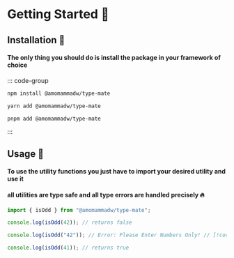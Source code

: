 # Getting Started :book:

## Installation :jigsaw:

#### The only thing you should do is install the package in your framework of choice

::: code-group

```bash [npm]
npm install @amomammadw/type-mate
```

```bash [yarn]
yarn add @amomammadw/type-mate
```

```bash [pnpm]
pnpm add @amomammadw/type-mate
```

:::

## Usage :key:

#### To use the utility functions you just have to import your desired utility and use it

#### all utilities are type safe and all type errors are handled precisely :fire:

```js
import { isOdd } from "@amomammadw/type-mate";

console.log(isOdd(42)); // returns false

console.log(isOdd("42")); // Error: Please Enter Numbers Only! // [!code error]

console.log(isOdd(41)); // returns true
```
